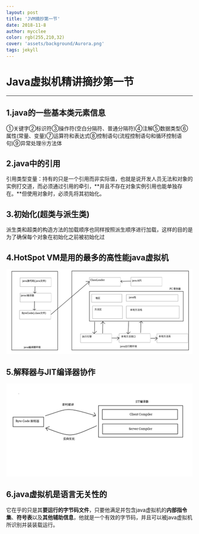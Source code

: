 ```yaml
---
layout: post
title: 'JVM摘抄第一节'
date: 2018-11-8
author: mycclee
color: rgb(255,210,32)
cover: 'assets/background/Aurora.png'
tags: jekyll
---
```

# Java虚拟机精讲摘抄第一节
----------

## 1.java的一些基本类元素信息
①关键字②标识符③操作符(空白分隔符、普通分隔符)④注解⑤数据类型⑥属性(常量、变量)⑦运算符和表达式⑧控制语句(流程控制语句和循环控制语句)⑨异常处理⑩方法体

## 2.java中的引用
引用类型变量：持有的只是一个引用而非实际值，也就是说开发人员无法和对象的实例打交道，而必须通过引用的牵引，**并且不存在对象实例引用也能单独存在。**但使用对象时，必须先将其初始化。

## 3.初始化(超类与派生类)
派生类和超类的构造方法的加载顺序也同样按照派生顺序进行加载，这样的目的是为了确保每个对象在初始化之前被初始化过

## 4.HotSpot VM是用的最多的高性能java虚拟机
![](assets/photos/javaWriting.png)

## 5.解释器与JIT编译器协作
![](assets/photos/JIT.png)

## 6.java虚拟机是语言无关性的
它在乎的只是其**要运行的字节码文件**，只要他满足并包含java虚拟机的**内部指令集**、**符号表**以及**其他辅助信息**，他就是一个有效的字节码，并且可以被java虚拟机所识别并装装载运行。
